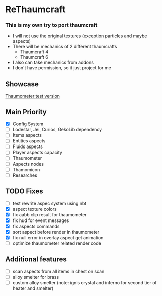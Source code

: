 # ReThaumcraft
### This is my own try to port thaumcraft
- I will not use the original textures (exception particles and maybe aspects)
- There will be mechanics of 2 different thaumcrafts
  - Thaumcraft 4
  - Thaumcraft 6
- I also can take mechanics from addons
- I don't have permission, so it just project for me
## Showcase
[Thaumometer test version](https://www.youtube.com/watch?v=6C4maPwGPx4)
## Main Priority
- [x] Config System
- [ ] Lodestar, Jei, Curios, GekoLib dependency 
- [ ] Items aspects
- [ ] Entities aspects
- [ ] Fluids aspects
- [ ] Player aspects capacity
- [ ] Thaumometer
- [ ] Aspects nodes
- [ ] Thamomicon
- [ ] Researches

## TODO Fixes
- [ ] test rewrite aspec system using nbt
- [x] aspect texture colors
- [x] fix aabb clip result for thaumometer
- [x] fix hud for event messages
- [x] fix aspects commands
- [x] sort aspect before render in thaumometer
- [x] fix null error in overlay aspect get animation
- [ ] optimize thaumometer related render code

## Additional features
- [ ] scan aspects from all items in chest on scan
- [ ] alloy smelter for brass
- [ ] custom alloy smelter (note: ignis crystal and inferno for second tier of heater and smelter)
